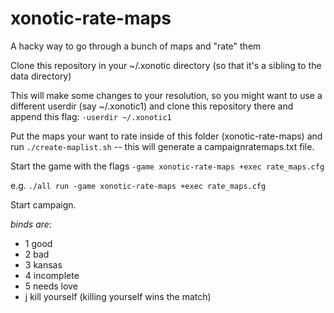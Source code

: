# xonotic-rate-maps
A hacky way to go through a bunch of maps and "rate" them

Clone this repository in your ~/.xonotic directory (so that it's a sibling to the data directory)

This will make some changes to your resolution, so you might want to use a different userdir (say ~/.xonotic1) and clone this repository there and append this flag: `-userdir ~/.xonotic1`

Put the maps your want to rate inside of this folder (xonotic-rate-maps) and run `./create-maplist.sh` -- this will generate a campaignratemaps.txt file.

Start the game with the flags `-game xonotic-rate-maps +exec rate_maps.cfg`

e.g. `./all run -game xonotic-rate-maps +exec rate_maps.cfg`

Start campaign.

*binds are*:
* 1 good
* 2 bad
* 3 kansas
* 4 incomplete
* 5 needs love
* j kill yourself (killing yourself wins the match)
